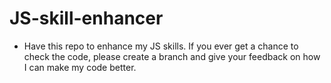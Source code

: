 # JS-skill-enhancer

- Have this repo to enhance my JS skills. If you ever get a chance to check the code, please create a branch and give your feedback on how I can make my code better.
